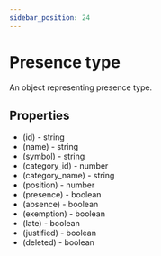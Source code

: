```yaml
---
sidebar_position: 24
---
```


# Presence type

An object representing presence type.

## Properties
- (id) - string
- (name) - string
- (symbol) - string
- (category_id) - number
- (category_name) - string
- (position) - number
- (presence) - boolean
- (absence) - boolean
- (exemption) - boolean
- (late) - boolean
- (justified) - boolean
- (deleted) - boolean